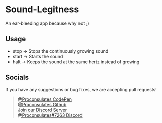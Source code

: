 # Sound-Legitness
An ear-bleeding app because why not ;)

## Usage
- stop -> Stops the continuously growing sound
- start -> Starts the sound
- halt -> Keeps the sound at the same hertz instead of growing


## Socials
If you have any suggestions or bug fixes, we are accepting pull requests!<br/>
> [@Proconsulates CodePen](https://codepen.io/proconsulates/)<br/>
> [@Proconsulates Github](https://github.com/Lucas-02/)<br/>
> [Join our Discord Server](https://discord.st/Legit-Programming)<br/>
> [@Proconsulates#7263 Discord](https://discord.com/channels/@me)<br/>
